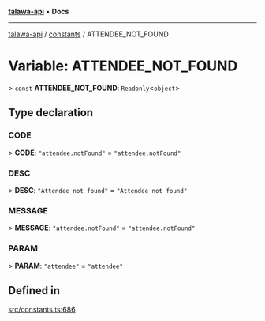[**talawa-api**](../../README.md) • **Docs**

***

[talawa-api](../../modules.md) / [constants](../README.md) / ATTENDEE\_NOT\_FOUND

# Variable: ATTENDEE\_NOT\_FOUND

\> `const` **ATTENDEE\_NOT\_FOUND**: `Readonly`\<`object`\>

## Type declaration

### CODE

\> **CODE**: `"attendee.notFound"` = `"attendee.notFound"`

### DESC

\> **DESC**: `"Attendee not found"` = `"Attendee not found"`

### MESSAGE

\> **MESSAGE**: `"attendee.notFound"` = `"attendee.notFound"`

### PARAM

\> **PARAM**: `"attendee"` = `"attendee"`

## Defined in

[src/constants.ts:686](https://github.com/PalisadoesFoundation/talawa-api/blob/1f38da5423898626c6ebfa24896a9c3d008195c6/src/constants.ts#L686)
